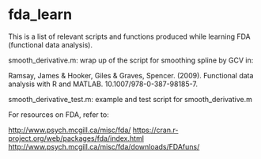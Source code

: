 # fda_learn
This is a list of relevant scripts and functions produced while learning FDA (functional data analysis).

smooth_derivative.m: wrap up of the script for smoothing spline by GCV in:

Ramsay, James & Hooker, Giles & Graves, Spencer. (2009). Functional data analysis with R and MATLAB. 10.1007/978-0-387-98185-7.

smooth_derivative_test.m: example and test script for smooth_derivative.m

For resources on FDA, refer to:

   http://www.psych.mcgill.ca/misc/fda/
   https://cran.r-project.org/web/packages/fda/index.html
   http://www.psych.mcgill.ca/misc/fda/downloads/FDAfuns/
